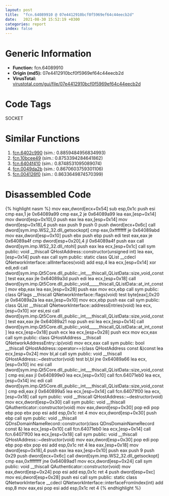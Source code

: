 ```yaml
---
layout: post
title:  "fcn.64089910 @ 07e4412910bcf0f5969ef64c44eecb2d"
date:   2021-08-30 15:52:19 +0300
categories: report
index: false
---
```


# Generic Information
- **Function:** fcn.64089910
- **Origin (md5):** 07e4412910bcf0f5969ef64c44eecb2d
- **VirusTotal:** [virustotal.com/gui/file/07e4412910bcf0f5969ef64c44eecb2d][virustotal_ref]

# Code Tags
<span class="tag" id="SOCKET">SOCKET</span>


# Similar Functions

1. [fcn.6402c990][similar_1_ref] (sim.: 0.8859484956834993)
2. [fcn.10bcee49][similar_2_ref] (sim.: 0.8753394284641862)
3. [fcn.6404f410][similar_3_ref] (sim.: 0.8748531095089074)
4. [fcn.0049da2b][similar_4_ref] (sim.: 0.8670603759301106)
5. [fcn.004126f0][similar_5_ref] (sim.: 0.8633649874570399)


# Disassembled Code

{% highlight nasm %}
mov eax,dword[ecx+0x54]
sub esp,0x1c
push esi
cmp eax,1
je 0x64089a99
cmp eax,2
je 0x64089a99
lea eax,[esp+0x14]
mov dword[esp+0x10],0
push eax
lea eax,[esp+0x14]
mov dword[esp+0x18],4
push eax
push 9
push 0
push dword[ecx+0x6c]
call dword[sym.imp.WS2_32.dll_getsockopt]
cmp eax,0xffffffff
je 0x64089abd
mov eax,dword[esp+0x10]
push ebx
push ebp
push edi
test eax,eax
je 0x64089a4f
cmp dword[esp+0x20],4
jl 0x64089a4f
push eax
call dword[sym.imp.WS2_32.dll_ntohl]
push eax
lea ecx,[esp+0x1c]
call sym public: void __thiscall QHostAddress::constructor(unsigned int)
lea eax,[esp+0x14]
push eax
call sym public: static class QList<class QNetworkInterface> __cdecl QNetworkInterface::allInterfaces(void)
add esp,4
lea ecx,[esp+0x14]
xor edi,edi
call dword[sym.imp.Qt5Core.dll_public:_int___thiscall_QListData::size_void_const]
test eax,eax
jle 0x64089a3d
push edi
lea ecx,[esp+0x18]
call dword[sym.imp.Qt5Core.dll_public:_void_____thiscall_QListData::at_int_const]
mov ebp,eax
lea eax,[esp+0x28]
push eax
mov ecx,ebp
call sym public: class QFlags<enum QNetworkInterface::InterfaceFlag> __thiscall QNetworkInterface::flags(void)
test byte[eax],0x20
je 0x64089a2a
lea eax,[esp+0x10]
mov ecx,ebp
push eax
call sym public: class QList<class QNetworkAddressEntry> __thiscall QNetworkInterface::addressEntries(void)
lea ecx,[esp+0x10]
xor esi,esi
call dword[sym.imp.Qt5Core.dll_public:_int___thiscall_QListData::size_void_const]
test eax,eax
jle 0x64089a21
nop
push esi
lea ecx,[esp+0x14]
call dword[sym.imp.Qt5Core.dll_public:_void_____thiscall_QListData::at_int_const]
lea ecx,[esp+0x18]
push ecx
lea ecx,[esp+0x28]
push ecx
mov ecx,eax
call sym public: class QHostAddress __thiscall QNetworkAddressEntry::ip(void)
mov ecx,eax
call sym public: bool __thiscall QHostAddress::operator==(class QHostAddress const &)const
lea ecx,[esp+0x24]
mov bl,al
call sym public: void __thiscall QHostAddress::~destructor(void)
test bl,bl
jne 0x64089a66
lea ecx,[esp+0x10]
inc esi
call dword[sym.imp.Qt5Core.dll_public:_int___thiscall_QListData::size_void_const]
cmp esi,eax
jl 0x640899e0
lea ecx,[esp+0x10]
call fcn.64071eb0
lea ecx,[esp+0x14]
inc edi
call dword[sym.imp.Qt5Core.dll_public:_int___thiscall_QListData::size_void_const]
cmp edi,eax
jl 0x640899a5
lea ecx,[esp+0x14]
call fcn.64071f00
lea ecx,[esp+0x18]
call sym public: void __thiscall QHostAddress::~destructor(void)
mov ecx,dword[esp+0x30]
call sym public: void __thiscall QAuthenticator::constructor(void)
mov eax,dword[esp+0x30]
pop edi
pop ebp
pop ebx
pop esi
add esp,0x1c
ret 4
mov ecx,dword[esp+0x30]
push ebp
call sym public: void __thiscall QDnsDomainNameRecord::constructor(class QDnsDomainNameRecord const &)
lea ecx,[esp+0x10]
call fcn.64071eb0
lea ecx,[esp+0x14]
call fcn.64071f00
lea ecx,[esp+0x18]
call sym public: void __thiscall QHostAddress::~destructor(void)
mov eax,dword[esp+0x30]
pop edi
pop ebp
pop ebx
pop esi
add esp,0x1c
ret 4
lea eax,[esp+0x18]
mov dword[esp+0x18],4
push eax
lea eax,[esp+0x10]
push eax
push 9
push 0x29
push dword[ecx+0x6c]
call dword[sym.imp.WS2_32.dll_getsockopt]
cmp eax,0xffffffff
jne 0x64089ad1
mov ecx,dword[esp+0x24]
call sym public: void __thiscall QAuthenticator::constructor(void)
mov eax,dword[esp+0x24]
pop esi
add esp,0x1c
ret 4
push dword[esp+0xc]
mov esi,dword[esp+0x28]
push esi
call sym public: static class QNetworkInterface __cdecl QNetworkInterface::interfaceFromIndex(int)
add esp,8
mov eax,esi
pop esi
add esp,0x1c
ret 4
{% endhighlight %}


[similar_1_ref]: /report/fcn.6402c990@07e4412910bcf0f5969ef64c44eecb2d
[similar_2_ref]: /report/fcn.10bcee49@89dc67d2f980e8488f97b1bf8cb24258
[similar_3_ref]: /report/fcn.6404f410@07e4412910bcf0f5969ef64c44eecb2d
[similar_4_ref]: /report/fcn.0049da2b@b3771987fba16f4fba07d1109ec72c76
[similar_5_ref]: /report/fcn.004126f0@0aa2d73a5300dff2412388945614b507
[virustotal_ref]: https://www.virustotal.com/gui/file/07e4412910bcf0f5969ef64c44eecb2d